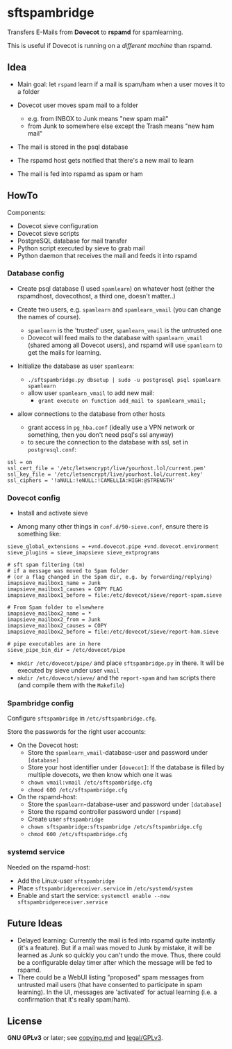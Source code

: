 sftspambridge
=============

Transfers E-Mails from **Dovecot** to **rspamd** for spamlearning.

This is useful if Dovecot is running on a *different machine* than rspamd.


Idea
----
* Main goal: let `rspamd` learn if a mail is spam/ham when a user moves it to a folder

* Dovecot user moves spam mail to a folder
  * e.g. from INBOX to Junk means "new spam mail"
  * from Junk to somewhere else except the Trash means "new ham mail"
* The mail is stored in the psql database
* The rspamd host gets notified that there's a new mail to learn
* The mail is fed into rspamd as spam or ham


HowTo
-----

Components:
* Dovecot sieve configuration
* Dovecot sieve scripts
* PostgreSQL database for mail transfer
* Python script executed by sieve to grab mail
* Python daemon that receives the mail and feeds it into rspamd


### Database config

* Create psql database (I used `spamlearn`) on whatever host (either the rspamdhost, dovecothost, a third one, doesn't matter..)
* Create two users, e.g. `spamlearn` and `spamlearn_vmail` (you can change the names of course).
  * `spamlearn` is the 'trusted' user, `spamlearn_vmail` is the untrusted one
  * Dovecot will feed mails to the database with `spamlearn_vmail` (shared among all Dovecot users),
    and rspamd will use `spamlearn` to get the mails for learning.
* Initialize the database as user `spamlearn`:
  * `./sftspambridge.py dbsetup | sudo -u postgresql psql spamlearn spamlearn`
  * allow user `spamlearn_vmail` to add new mail:
    * `grant execute on function add_mail to spamlearn_vmail;`

* allow connections to the database from other hosts
  * grant access in `pg_hba.conf` (ideally use a VPN network or something, then you don't need psql's ssl anyway)
  * to secure the connection to the database with ssl, set in `postgresql.conf`:
```
ssl = on
ssl_cert_file = '/etc/letsencrypt/live/yourhost.lol/current.pem'
ssl_key_file = '/etc/letsencrypt/live/yourhost.lol/current.key'
ssl_ciphers = '!aNULL:!eNULL:!CAMELLIA:HIGH:@STRENGTH'
```


### Dovecot config

* Install and activate sieve

* Among many other things in `conf.d/90-sieve.conf`, ensure there is something like:
```
sieve_global_extensions = +vnd.dovecot.pipe +vnd.dovecot.environment
sieve_plugins = sieve_imapsieve sieve_extprograms

# sft spam filtering (tm)
# if a message was moved to Spam folder
# (or a flag changed in the Spam dir, e.g. by forwarding/replying)
imapsieve_mailbox1_name = Junk
imapsieve_mailbox1_causes = COPY FLAG
imapsieve_mailbox1_before = file:/etc/dovecot/sieve/report-spam.sieve

# From Spam folder to elsewhere
imapsieve_mailbox2_name = *
imapsieve_mailbox2_from = Junk
imapsieve_mailbox2_causes = COPY
imapsieve_mailbox2_before = file:/etc/dovecot/sieve/report-ham.sieve

# pipe executables are in here
sieve_pipe_bin_dir = /etc/dovecot/pipe
```

* `mkdir /etc/dovecot/pipe/` and place `sftspambridge.py` in there. It will be executed by sieve under user `vmail`
* `mkdir /etc/dovecot/sieve/` and the `report-spam` and `ham` scripts there (and compile them with the `Makefile`)


### Spambridge config

Configure `sftspambridge` in `/etc/sftspambridge.cfg`.

Store the passwords for the right user accounts:

* On the Dovecot host:
  * Store the `spamlearn_vmail`-database-user and password under `[database]`
  * Store your host identifier under `[dovecot]`: If the database is filled by multiple dovecots, we then know which one it was
  * `chown vmail:vmail /etc/sftspambridge.cfg`
  * `chmod 600 /etc/sftspambridge.cfg`
* On the rspamd-host:
  * Store the `spamlearn`-database-user and password under `[database]`
  * Store the rspamd controller password under `[rspamd]`
  * Create user `sftspambridge`
  * `chown sftspambridge:sftspambridge /etc/sftspambridge.cfg`
  * `chmod 600 /etc/sftspambridge.cfg`

### systemd service

Needed on the rspamd-host:

* Add the Linux-user `sftspambridge`
* Place `sftspambridgereceiver.service` in `/etc/systemd/system`
* Enable and start the service: `systemctl enable --now sftspambridgereceiver.service`


Future Ideas
------------

* Delayed learning: Currently the mail is fed into rspamd quite instantly (it's a feature).
  But if a mail was moved to Junk by mistake, it will be learned as Junk so quickly you can't undo the move.
  Thus, there could be a configurable delay timer after which the message will be fed to rspamd.
* There could be a WebUI listing "proposed" spam messages from untrusted
  mail users (that have consented to participate in spam learning). In the UI,
  messages are 'activated' for actual learning (i.e. a confirmation that it's really spam/ham).


License
-------

**GNU GPLv3** or later; see [copying.md](copying.md) and [legal/GPLv3](/legal/GPLv3).
